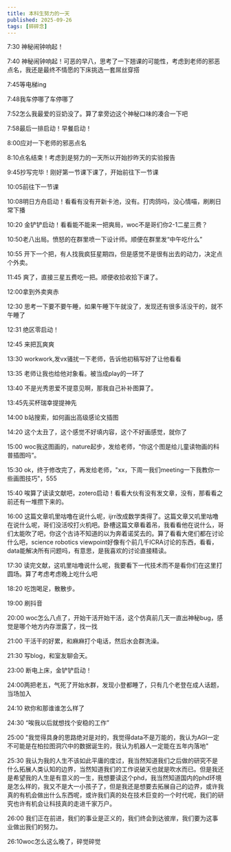 ```yaml
---
title: 本科生努力的一天
published: 2025-09-26
tags: [碎碎念]
---
```


7:30 神秘闹钟响起！

7:40 神秘闹钟响起！可恶的早八，思考了一下翘课的可能性，考虑到老师的邪恶点名，我还是最终不情愿的下床挑选一套屌丝穿搭

7:45等电梯ing

7:48我车停哪了车停哪了

7:52怎么我最爱的豆奶没了。算了拿旁边这个神秘口味的凑合一下吧

7:58最后一排启动！早餐启动！

8:00应对一下老师的邪恶点名

8:10点名结束！考虑到是努力的一天所以开始抄昨天的实验报告

9:45抄写完毕！刚好第一节课下课了，开始前往下一节课

10:05前往下一节课

10:08明日方舟启动！看看有没有开新卡池，没有。打肉鸽吗，没心情喵，刷刷日常下播

10:20 金铲铲启动！看看能不能来一把爽局，woc不是哥们你2-1二星三费？

10:50老八出局。愤怒的在群里喷一下设计师。顺便在群里发“中午吃什么”

10:55 开下一个把，有人找我疯狂星期四，但是感觉不是很有出去的动力，决定点个外卖。

11:45 爽了，直接三星五费吃一把。顺便收拾收拾下课了。

12:00拿到外卖爽赤

12:30 思考一下要不要午睡，如果午睡下午就没了，发现还有很多活没干的，就不午睡了

12:31 绝区零启动！

12:45 来把瓦爽爽

13:30 workwork,发vx骚扰一下老师，告诉他初稿写好了让他看看

13:35 老师让我也给他对象看。被当成play的一环了

13:40 不是光秀恩爱不提意见啊，那我自己补补图算了。

13:45先买杯瑞幸提提神先

14:00 b站搜索，如何画出高级感论文插图

14:20 这个太丑了，这个感觉不好填内容，这个不好画感觉，就你了

15:00 woc我这图画的，nature起步，发给老师，“你这个图是给儿童读物画的科普插图吗”。

15:30 ok，终于修改完了，再发给老师，"xx，下周一我们meeting一下我教你一些画图技巧"，555

15:40 唉算了读读文献吧，zotero启动！看看大伙有没有发文章，没有，那看看之前还有一堆攒下来的。

16:00 这篇文章叽里咕噜在说什么呢，ijrr改成数学类得了。这篇文章又叽里咕噜在说什么呢，哥们没活咬打火机吧。卧槽这篇文章看着吊，我看看他在说什么，哥们太能吹了吧，你这个古诗不知道的以为奔着诺奖去的。算了看看大佬们都在讨论什么吧，science robotics viewpoint好像有个前几千ICRA讨论的东西，看看，data能解决所有问题吗，有意思，是我喜欢的讨论直接精读。

17:30 读完文献，这叽里咕噜说什么呢，我要看下一代技术而不是看你们在这里打圆场。算了考虑考虑晚上吃什么吧

18:20 吃饱喝足，散散步。

19:00 刷抖音

20:00 woc怎么八点了，开始干活开始干活，这个仿真前几天一直出神秘bug，感觉是哪个地方内存泄露了，找一找

21:00 干活干的好累，和麻麻打个电话，然后水会群洗澡。

21:30 写blog，和室友聊会天。

23:00 断电上床，金铲铲启动！

24:00两把老五，气死了开始水群，发现小登都睡了，只有几个老登在成人话题，当场加入

24:10 欸你和那谁谁怎么样了

24:30 “唉我以后就想找个安稳的工作”

25:00 "我觉得具身的思路绝对是对的，我觉得data不是万能的，我认为AGI一定不可能是在柏拉图洞穴中的数据诞生的，我认为机器人一定能在五年内落地"

25:30 我认为我的人生不该如此平庸的度过，我当然知道我们之后做的研究不是什么拓展人类认知的边界，当然知道我们的工作说破天也就是吹水而已。但是我还是希望我的人生是有意义的一生，我想要读这个phd，我当然知道国内的phd环境是怎么样的，我又不是大一小孩子了，但是我还是想要去拓展自己的边界，或许我真的有机会做出什么东西呢，或许我们真的处在技术巨变的一个时代呢，我们的研究也许有机会让科技真的走进千家万户。

26:00 我们正在前进，我们的事业是正义的，我们终会到达彼岸，我们要为这事业做出我们的努力。

26:10woc怎么这么晚了，碎觉碎觉
